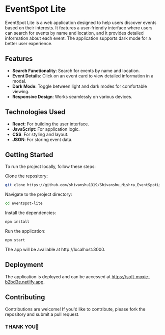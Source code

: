 # EventSpot Lite

EventSpot Lite is a web application designed to help users discover events based on their interests. It features a user-friendly interface where users can search for events by name and location, and it provides detailed information about each event. The application supports dark mode for a better user experience.

## Features

- **Search Functionality**: Search for events by name and location.
- **Event Details**: Click on an event card to view detailed information in a modal.
- **Dark Mode**: Toggle between light and dark modes for comfortable viewing.
- **Responsive Design**: Works seamlessly on various devices.

## Technologies Used

- **React**: For building the user interface.
- **JavaScript**: For application logic.
- **CSS**: For styling and layout.
- **JSON**: For storing event data.

## Getting Started

To run the project locally, follow these steps:

Clone the repository:
```bash
git clone https://github.com/shivanshu1319/Shivanshu_Mishra_EventSpotLite.git
```
Navigate to the project directory:
```bash
cd eventspot-lite
```
Install the dependencies:
```bash
npm install
```
Run the application:
```bash
npm start
```
The app will be available at http://localhost:3000.


## Deployment

The application is deployed and can be accessed at https://soft-moxie-b2bd3e.netlify.app.

## Contributing

Contributions are welcome! If you'd like to contribute, please fork the repository and submit a pull request.

### THANK YOU🙂
